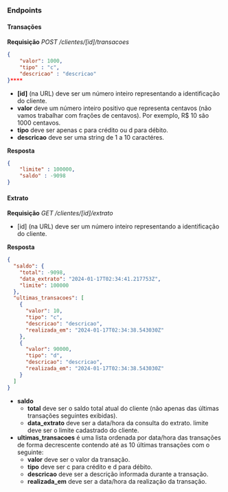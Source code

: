 ### Endpoints
#### Transações
**Requisição**
*POST /clientes/[id]/transacoes*
```json
{
    "valor": 1000,
    "tipo" : "c",
    "descricao" : "descricao"
}****
```

- **[id]** (na URL) deve ser um número inteiro representando a identificação do cliente.
- **valor** deve um número inteiro positivo que representa centavos (não vamos trabalhar com frações de centavos). Por exemplo, R$ 10 são 1000 centavos.
- **tipo** deve ser apenas c para crédito ou d para débito.
- **descricao** deve ser uma string de 1 a 10 caractéres.

**Resposta**
```json
{
    "limite" : 100000,
    "saldo" : -9098
}
```

#### Extrato
**Requisição**
*GET /clientes/[id]/extrato*
- [id] (na URL) deve ser um número inteiro representando a identificação do cliente.

**Resposta**
```json
{
  "saldo": {
    "total": -9098,
    "data_extrato": "2024-01-17T02:34:41.217753Z",
    "limite": 100000
  },
  "ultimas_transacoes": [
    {
      "valor": 10,
      "tipo": "c",
      "descricao": "descricao",
      "realizada_em": "2024-01-17T02:34:38.543030Z"
    },
    {
      "valor": 90000,
      "tipo": "d",
      "descricao": "descricao",
      "realizada_em": "2024-01-17T02:34:38.543030Z"
    }
  ]
}
```
- **saldo**
  - **total** deve ser o saldo total atual do cliente (não apenas das últimas transações seguintes exibidas).
  - **data_extrato** deve ser a data/hora da consulta do extrato.
limite deve ser o limite cadastrado do cliente.
- **ultimas_transacoes** é uma lista ordenada por data/hora das transações de forma decrescente contendo até as 10 últimas transações com o seguinte:
  - **valor** deve ser o valor da transação.
  - **tipo** deve ser c para crédito e d para débito.
  - **descricao** deve ser a descrição informada durante a transação.
  - **realizada_em** deve ser a data/hora da realização da transação.